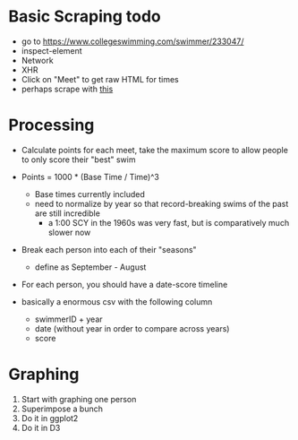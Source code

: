 # Basic Scraping todo

- go to https://www.collegeswimming.com/swimmer/233047/
- inspect-element
- Network
- XHR
- Click on "Meet" to get raw HTML for times
- perhaps scrape with [this](https://github.com/cheeriojs/cheerio)

# Processing

- Calculate points for each meet, take the maximum score to allow people to only score their "best" swim
- Points = 1000 * (Base Time / Time)^3
    - Base times currently included
    - need to normalize by year so that record-breaking swims of the past are still incredible
      - a 1:00 SCY in the 1960s was very fast, but is comparatively much slower now
- Break each person into each of their "seasons"
    - define as September - August

- For each person, you should have a date-score timeline
- basically a enormous csv with the following column
  - swimmerID + year
  - date (without year in order to compare across years)
  - score

# Graphing

1. Start with graphing one person
2. Superimpose a bunch
3. Do it in ggplot2
4. Do it in D3
